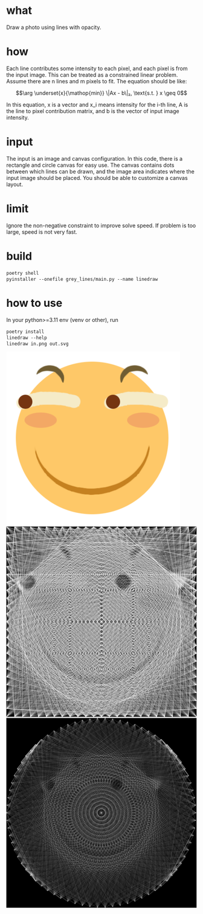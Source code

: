 # what

Draw a photo using lines with opacity.

# how

Each line contributes some intensity to each pixel, and each pixel is from the input image. This can be treated as a constrained linear problem. Assume there are n lines and m pixels to fit. The equation should be like:

$$\arg \underset{x}{\mathop{min}} \|Ax - b\|₂, \text{s.t. } x \geq 0$$

In this equation, x is a vector and x_i means intensity for the i-th line, A is the line to pixel contribution matrix, and b is the vector of input image intensity.

# input

The input is an image and canvas configuration. In this code, there is a rectangle and circle canvas for easy use. The canvas contains dots between which lines can be drawn, and the image area indicates where the input image should be placed. You should be able to customize a canvas layout.

# limit

Ignore the non-negative constraint to improve solve speed.
If problem is too large, speed is not very fast.

# build

```
poetry shell
pyinstaller --onefile grey_lines/main.py --name linedraw
```

# how to use

In your python>=3.11 env (venv or other), run

```
poetry install
linedraw --help
linedraw in.png out.svg
```

![in](img/in.png)
![out](img/out.svg)
![out2](img/out2.svg)